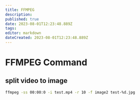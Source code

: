 ```yaml
---
title: FFMPEG
description: 
published: true
date: 2023-08-01T12:23:48.889Z
tags: 
editor: markdown
dateCreated: 2023-08-01T12:23:48.889Z
---
```


# FFMPEG Command
## split video to image
```bat
ffmpeg -ss 00:00:0 -i test.mp4 -r 10 -f image2 test-%d.jpg
```